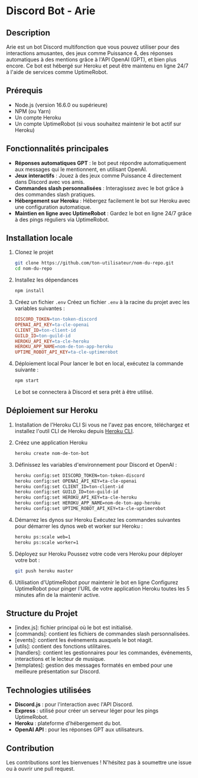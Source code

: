 # Discord Bot - Arie

## Description
Arie est un bot Discord multifonction que vous pouvez utiliser pour des interactions amusantes, des jeux comme Puissance 4, des réponses automatiques à des mentions grâce à l'API OpenAI (GPT), et bien plus encore. Ce bot est hébergé sur Heroku et peut être maintenu en ligne 24/7 à l'aide de services comme UptimeRobot.

## Prérequis
- Node.js (version 16.6.0 ou supérieure)
- NPM (ou Yarn)
- Un compte Heroku
- Un compte UptimeRobot (si vous souhaitez maintenir le bot actif sur Heroku)

## Fonctionnalités principales
- **Réponses automatiques GPT** : le bot peut répondre automatiquement aux messages qui le mentionnent, en utilisant OpenAI.
- **Jeux interactifs** : Jouez à des jeux comme Puissance 4 directement dans Discord avec vos amis.
- **Commandes slash personnalisées** : Interagissez avec le bot grâce à des commandes slash pratiques.
- **Hébergement sur Heroku** : Hébergez facilement le bot sur Heroku avec une configuration automatique.
- **Maintien en ligne avec UptimeRobot** : Gardez le bot en ligne 24/7 grâce à des pings réguliers via UptimeRobot.

## Installation locale
1. Clonez le projet
    ```bash
    git clone https://github.com/ton-utilisateur/nom-du-repo.git
    cd nom-du-repo
    ```
2. Installez les dépendances
    ```bash
    npm install
    ```
3. Créez un fichier `.env`
    Créez un fichier `.env` à la racine du projet avec les variables suivantes :
    ```makefile
    DISCORD_TOKEN=ton-token-discord
    OPENAI_API_KEY=ta-cle-openai
    CLIENT_ID=ton-client-id
    GUILD_ID=ton-guild-id
    HEROKU_API_KEY=ta-cle-heroku
    HEROKU_APP_NAME=nom-de-ton-app-heroku
    UPTIME_ROBOT_API_KEY=ta-cle-uptimerobot
    ```
4. Déploiement local
    Pour lancer le bot en local, exécutez la commande suivante :
    ```bash
    npm start
    ```
    Le bot se connectera à Discord et sera prêt à être utilisé.

## Déploiement sur Heroku
1. Installation de l'Heroku CLI
    Si vous ne l'avez pas encore, téléchargez et installez l'outil CLI de Heroku depuis [Heroku CLI](https://devcenter.heroku.com/articles/heroku-cli).

2. Créez une application Heroku
    ```bash
    heroku create nom-de-ton-bot
    ```
3. Définissez les variables d'environnement pour Discord et OpenAI :
    ```bash
    heroku config:set DISCORD_TOKEN=ton-token-discord
    heroku config:set OPENAI_API_KEY=ta-cle-openai
    heroku config:set CLIENT_ID=ton-client-id
    heroku config:set GUILD_ID=ton-guild-id
    heroku config:set HEROKU_API_KEY=ta-cle-heroku
    heroku config:set HEROKU_APP_NAME=nom-de-ton-app-heroku
    heroku config:set UPTIME_ROBOT_API_KEY=ta-cle-uptimerobot
    ```

4. Démarrez les dynos sur Heroku Exécutez les commandes suivantes pour démarrer les dynos web et worker sur Heroku :
    ```bash
    heroku ps:scale web=1
    heroku ps:scale worker=1
    ```
5. Déployez sur Heroku
    Poussez votre code vers Heroku pour déployer votre bot :
    ```bash
    git push heroku master
    ```

6. Utilisation d'UptimeRobot pour maintenir le bot en ligne
    Configurez UptimeRobot pour pinger l'URL de votre application Heroku toutes les 5 minutes afin de la maintenir active.

## Structure du Projet
- [index.js]: fichier principal où le bot est initialisé.
- [commands]: contient les fichiers de commandes slash personnalisées.
- [events]: contient les événements auxquels le bot réagit.
- [utils]: contient des fonctions utilitaires.
- [handlers]: contient les gestionnaires pour les commandes, événements, interactions et le lecteur de musique.
- [templates]: gestion des messages formatés en embed pour une meilleure présentation sur Discord.

## Technologies utilisées
- **Discord.js** : pour l'interaction avec l'API Discord.
- **Express** : utilisé pour créer un serveur léger pour les pings UptimeRobot.
- **Heroku** : plateforme d'hébergement du bot.
- **OpenAI API** : pour les réponses GPT aux utilisateurs.

## Contribution
Les contributions sont les bienvenues ! N'hésitez pas à soumettre une issue ou à ouvrir une pull request.
